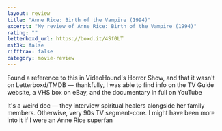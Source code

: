 ```yaml
---
layout: review
title: "Anne Rice: Birth of the Vampire (1994)"
excerpt: "My review of Anne Rice: Birth of the Vampire (1994)"
rating: ""
letterboxd_url: https://boxd.it/4Sf0LT
mst3k: false
rifftrax: false
category: movie-review
---
```


Found a reference to this in VideoHound's Horror Show, and that it wasn't on Letterboxd/TMDB — thankfully, I was able to find info on the TV Guide website, a VHS box on eBay, and the documentary in full on YouTube

It's a weird doc — they interview spiritual healers alongside her family members. Otherwise, very 90s TV segment-core. I might have been more into it if I were an Anne Rice superfan

